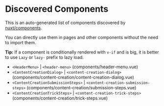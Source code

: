 # Discovered Components

This is an auto-generated list of components discovered by [nuxt/components](https://github.com/nuxt/components).

You can directly use them in pages and other components without the need to import them.

**Tip:** If a component is conditionally rendered with `v-if` and is big, it is better to use `Lazy` or `lazy-` prefix to lazy load.

- `<HeaderMenu>` | `<header-menu>` (components/header-menu.vue)
- `<ContentCreationDialog>` | `<content-creation-dialog>` (components/content-creation/content-creation-dialog.vue)
- `<ContentCreationSubmissionSteps>` | `<content-creation-submission-steps>` (components/content-creation/submission-steps.vue)
- `<ContentCreationTrickSteps>` | `<content-creation-trick-steps>` (components/content-creation/trick-steps.vue)
